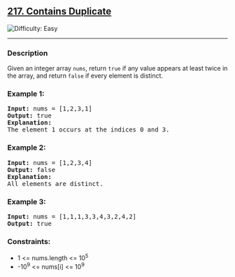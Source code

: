 <h2><a href="https://leetcode.com/problems/contains-duplicate/description/">217. Contains Duplicate</a></h2>
<img src="https://img.shields.io/badge/Difficulty-Easy-brightgreen" alt="Difficulty: Easy" />
<hr>

<h3>Description</h3>
<p>Given an integer array <code>nums</code>, return <code>true</code> if any value appears at least twice in the array, and return <code>false</code> if every element is distinct.</p>

<h3>Example 1:</h3>
<pre>
<strong>Input:</strong> nums = [1,2,3,1]
<strong>Output:</strong> true
<strong>Explanation:</strong>
The element 1 occurs at the indices 0 and 3.
</pre>

<h3>Example 2:</h3>
<pre>
<strong>Input:</strong> nums = [1,2,3,4]
<strong>Output:</strong> false
<strong>Explanation:</strong>
All elements are distinct.
</pre>

<h3>Example 3:</h3>
<pre>
<strong>Input:</strong> nums = [1,1,1,3,3,4,3,2,4,2]
<strong>Output:</strong> true
</pre>

<h3>Constraints:</h3>
<ul>
  <li>1 &lt;= nums.length &lt;= 10<sup>5</sup></li>
  <li>-10<sup>9</sup> &lt;= nums[i] &lt;= 10<sup>9</sup></li>
</ul>
